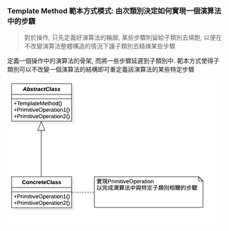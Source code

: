 ### Template Method 範本方式模式: 由次類別決定如何實現一個演算法中的步驟
> 對於操作, 只先定義好演算法的輪廓, 某些步驟則留給子類別去填飽, 以便在不改變演算法整體構造的情況下讓子類別去精煉某些步驟
    
定義一個操作中的演算法的骨架, 而將一些步驟延遲到子類別中.
範本方式使得子類別可以不改變一個演算法的結構即可重定義該演算法的某些特定步驟

![UML](https://github.com/kimi0230/DesignPatternGolang/blob/master/UML/TemplateMethod.png?raw=true)
